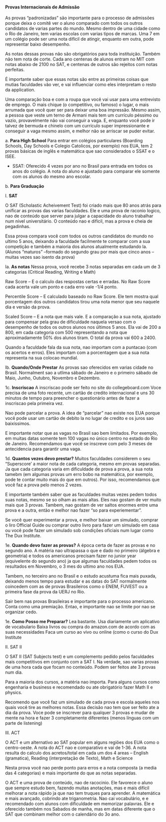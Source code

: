 ####  Provas Internacionais de Admissão

As provas “padronizadas” são importante para o processo de admissões porque deixa o comitê ver o aluno comparado com todos os outros candidatos de varias partes do mundo. Mesmo dentro de uma cidade como o Rio de Janeiro, tem varias escolas com varias tipos de marcas.  Uma 7 em um colégio pode ser uma nota difícil de atingir, enquanto em outra, pode representar baixo desempenho.

As notas dessas provas não são obrigatórios para toda instituição.  Também não tem nota de corte. Cada ano centenas de alunos entram no MIT com notas abaixo de 2100 no SAT, e centenas de outros são rejeitos com notas perfeitas.
 
É importante saber que essas notas são entre as primeiras coisas que mutias faculdades vão ver, e vai influenciar como eles interpretam o resto da application.
 
Uma comparação boa e com a roupa que você vai usar para uma entrevisto de emprego.  O mais chique (o competitivo, ou famoso) o lugar, o mais arrumada que você quer ser para deixar uma boa impressão. Mesmo assim, a pessoa que veste um terno de Armani mais tem um currículo péssimo ou vazio, provavelmente não vai conseguir a vaga.  E, enquanto você pode ir talvez de bermuda e chinelo com um currículo super impressionante e conseguir a vaga mesmo assim, e melhor não se arriscar se puder evitar.

a.     **Para  High School**
Para entrar em colégios particulares (Boarding Schools, Day Schools e Colegio Catolicos, por exemplo) nos EUA, tem 2 provas básicas de inglês e matemática que sao considerados o SSAT e o ISEE.

- SSAT: Oferecido 4 vezes por ano no Brasil para entrada em todos os anos do colégio. A nota do aluno e ajustado para comparar ele somente com os alunos do mesmo ano escolar.

b.     **Para Graduação**

I. **SAT**

O SAT (Scholastic Acheivement Test) foi criado mais que 80 anos atrás para unificar as provas das varias faculdades.  Ele e uma prova de raconio logico, nao de conteúdo que server para julgar a capacidade do aluno trabalhar num nível universitário.  O conteúdo nao e difícil, mas a prova e cheia de pegadinhas. 
 
Essa prova compara você com todos os outros candidatos do mundo no ultimo 5 anos, deixando a faculdade facilmente te comparar com a sua competição e também a maioria dos alunos atualmente estudando la. (Alunos “maturos” –formado do segundo grau por mais que cinco anos – muitas vezes sao isento da prova)
 
Ia. **As notas**
Nessa prova, você recebe 3 notas separadas em cada um de 3 categorias (Critical Reading, Writing e Math)
 
Raw Score – E o calculo das respostas certas e erradas. No Raw Score cada acerta vale um ponto e cada erro vale -1/4 ponto.
 
Percentile Score – E calculado baseado no Raw Score. Ele tem mostra qual porcentagem dos outros candidatos tirou uma nota menor que seu naquele dia e versão da prova.
 
Scaled Score – E a nota que mais vale.  E a comparação a sua nota, ajustado para compensar pela grau de dificuldade naquela versao com o desempenho de todos os outros alunos nos últimos 5 anos. Ela vai de 200 a 800, em cada categoria com 500 representando a nota que aproximadamente 50% dos alunos tiram. O total da prova vai 600 a 2400.
 
Quando a faculdade fala da sua nota, nao importam com a puntacao (com os acertos e erros). Eles importam com a porcentagem que a sua nota representa na sua colocao mundial.
 
Ib. **Quando/Onde Prestar**
As provas sao oferecidos em varias cidade no Brasil. Normalment sao a utlima sábado de Janeiro e o primeiro sábado de Maio, Junho, Outubro, Novembro e Dezembro.
 
1c. **Inscriscao**
A inscriscao pode ser feito no site do collegeboard.com
Voce precisa de uma foto recente, um cartão de credito internacional e uns 30 minutos de tempo para preencher o questionário antes de fazer a inscriscao pela primeira vez.
 
Nao pode parcelar a prova.  A idea de “parcelar” nao existe nos EUA porque você pode usar um cartão de debito la no lugar de credito e os juros sao baixíssimos.
 
E importante notar que as vagas no Brasil sao bem limitados. Por exemplo, em muitas datas somente tem 100 vagas no único centro no estado do Rio de Janeiro. Recomendamos que você se inscreve com pelo 3 meses de antecidencia para garantir uma vaga.
 
1d. **Quantos vezes devo prestar?**
Muitos faculdades considerem o seu “Superscore’ a maior nota de cada categoria, mesmo em provas separadas.  Ja que cada categoria varia em dificuldade de prova a prova, a sua nota tamebm (em algumas provas um erro bobo na matemática, por exemplo, pode te contar muito mais do que em outros). Por isso, recomendamos que você faz a prova pelo menos 2 vezes.
 
E importante também saber que as faculdades muitas vezes pedem todos suas notas, mesmo se so olham as mais altas. Eles nao gostam de ver muito mais que 3 provas.  Tambem, nao gostam de ver saltos enormes entre uma prova e a outra, então  e melhor nao fazer “so para experiementar”.
 
Se você quer experimentar a prova, e melhor baixar um simulado, comprar o liro Official Guide ou comprar outro livro para fazer um simulado em casa ou você pode fazer um simulado sob condições oficiais num lugar como The Dux Institute.
 
1e. **Quando devo fazer as provas?**
A época certa de fazer as provas e no segundo ano. A matéria nao ultrapassa o que e dado no primeiro (álgebra e geometria) e todos os americanos precisam fazer no junior year (equivelente do segundo ano) ja que algumas faculdades pedem todos os resultados em Novembro, o 3 mes do ultimo ano nos EUA.
 
Tambem, no terceiro ano no Brasil e o estudo acustuma fica mais puxada, deixando menos tempo para estudar e as datas do SAT normalmente coincedem com as de provas Brasileiros como o ENEM, FUVEST ou a primeira fase da prova da UERJ no Rio.
 
Sair bem nas provas Brasileiras e importante para o processo americano. Conta como uma premiação. Entao, e importante nao se limite por nao se organizar cedo.
 
1e. **Como Posso me Preparar?**
Lea bastante.
Usa diariamente um aplicativo de vocabulario
Baixa livros ou compra do amazon.com de acordo com as suas necessidades
Faca um curso ao vivo ou online (como o curso do Dux Institute


II. SAT II

O SAT II (SAT Subjects test) e um complemento pedido pelos faculdades mais competitivos em conjunto com a SAT I.  Na verdade, sao varias provas de uma hora cada que focam no conteúdo.  Podem ser feitos ate 3 provas num dia.
 
Para a maioria dos cursos, a matéria nao importa. Para alguns cursos como engenharia e business e recomendado ou ate obrigatório fazer Math II e physics.
 
Recomendo que você faz um simulado de cada prova e escola aqueles nos quais você tire as melhores notas.   Essa decisão nao tem que ser feito ate a dia da prova. Voce pode se inscrever para qualquer 3 provas e mudar de mente na hora e fazer 3 completamente diferentes (menos línguas com um parte de listening)
 
III. ACT

O ACT e um alternativo ao SAT popular em alguns regiões dos EUA como o centro-oeste.  A nota do ACT nao e comparativo e vai de 1-36. A nota resulta do calculo dos acretos/total em cada um dos 4 areas – English (gramatica), Reading (interpretação de Texto), Math e Science
 
Nesta prova você nao perde ponto para erros e a nota composta (a media das 4 categorias) e mais importante do que as notas separadas.
 
O ACT e uma prova de conteúdo, nao de racocinio. Ele favorece o aluno que sempre estudo bem, fazendo muitas anotações, mas e mais difícil melhorar a nota rápido ja que nao tem truques para aprender. A matemática e mais avançado, cobrindo ate triganometria. Nao cai vocabulário, e e recomendado com alunos com dificuldade em memorizar palavras. Ele e oferecido também nos Sabados de manha, mas em datas diferente que o SAT que combinam melhor com o calendário do 3o ano. 
